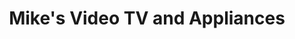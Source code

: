 ---
title: "Mike's Video TV and Appliances"
url: /state-college/mikes-video-tv-and-appliances/
shop: electronics
---